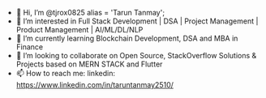 - 👋 Hi, I’m  @tjrox0825 alias = 'Tarun Tanmay';
- 👀 I’m interested in Full Stack Development | DSA | Project Management | Product Management | AI/ML/DL/NLP
- 🌱 I’m currently learning Blockchain Development, DSA and MBA in Finance  
- 💞️ I’m looking to collaborate on Open Source, StackOverflow Solutions & Projects based on MERN STACK and Flutter
- 📫 How to reach me: linkedin: https://www.linkedin.com/in/taruntanmay2510/ 

<!---
tjrox0825/tjrox0825 is a ✨ special ✨ repository because its `README.md` (this file) appears on your GitHub profile.
You can click the Preview link to take a look at your changes.
--->
